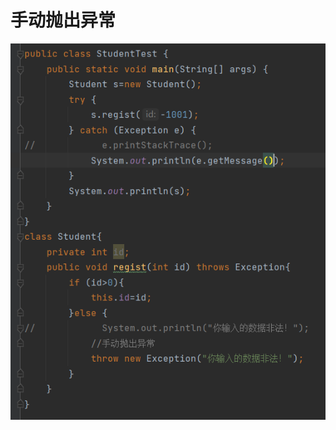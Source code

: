 # 手动抛出异常

![image-20220719102904512](%E6%89%8B%E5%8A%A8%E6%8A%9B%E5%87%BA%E5%BC%82%E5%B8%B8.assets/image-20220719102904512.png)



